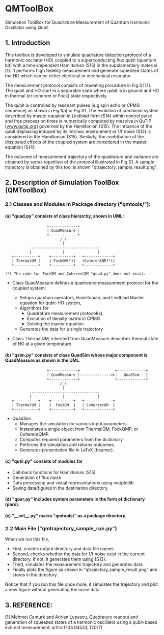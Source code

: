 # QMToolBox
Simulation ToolBox for Quadrature Measurement of Quantum Harmonic Oscillator using Qubit

## 1. Introduction

This toolbox is developed to simulate quadrature detection protocol of a harmonic
oscilator (HO) coupled to a superconducting flux qubit (quantum bit) with 
a time-dependent Hamiltonian (S15) in the supplamentary material [1]. 
It performs high fedelity measurement and generate squeezed states of the HO
which can be either electrical or mechanical resonator.

The measurement protocol consists of repeating procedure in Fig.S1 [1]. 
The qubit and HO start in a separable state where qubit is in ground and HO 
in thermal (or coherent or Fock) state respectively.

The qubit is controlled by resonant pulses (e.g spin echo or CPMG sequence)
as shown in Fig.1(a) or Fig.S1. The evolution of combined system described by 
master equation in Lindblad form (S14) within control pulse and 
free precession times is numerically computed by mesolve in QuTiP 
[www.qutip.org] governed by the Hamiltonian (S15). 
The influence of the qubit dephasing induced by its intrinsic environment
or 1/f noise (S13) is considered in the Hamiltonian (S15). Similarly, 
the contribution of the dissipated effects of the coupled system 
are considered in the master equation (S14).

The outcome of measurement trajectory of the quadrature and variance 
are obtained by series repetition of the protocol illustrated in Fig.S1.
A sample trajectory is obtained by this tool is shown "qtrajectory_sample_result.png".



## 2. Description of Simulation ToolBox (QMToolBox)

### 2.1 Classes and Modules in Package directory ("qmtools/"):
	
#### (a) "quad.py" consists of class hierarchy, shown in UML: 
     
                       +-------------+
                       | QuadMeasure |
                       +------.------+
                             /_\
                              |
               --------------------------------
               |              |               |
       +-----------+    +----------+   +-------------+
       | ThermalQM |    | FockQM(*)|   |CoherentQM(*)|
       +-----------+    +----------+   +-------------+
	   
    (*) The code for FockQM and CoherentQM "quad.py" does not exist.
	
   
   - Class QuadMeasure defines a quadrature measurement protocol for the coupled system: 
	 - Setups quantum operators, Hamiltonian, and Lindblad Master equation for qubit-HO system, 
	 - Algorithms for 
		- Quadrature measurement protocol(s), 
		- Evolution of density matrix in CPMG
		- Solving the master equation
	 - Generates the data for a single trajectory
	
   - Class ThermalQM, inherited from QuadMeasure describes thermal state of HO
    at a given temperature.
	
#### (b) "qsim.py" consists of class QuadSim whose major component is QuadMeasure as shown in the UML.

                       +-------------+                +-------------+
                       | QuadMeasure |--------------<>|   QuadSim   |
                       +------.------+                +-------------+
                             /_\
                              |
               --------------------------------
               |              |               |
       +-----------+    +----------+   +-------------+
       | ThermalQM |    |  FockQM  |   | CoherentQM  |
       +-----------+    +----------+   +-------------+
	 
   - QuadSim 
        * Manages the simulation for various input parameters
        * Instantiates a single object from ThermalQM, FockQMP, or CoherentQMP. 
		* Computes required parameters from the dictionary 
		* Performs the simulation and returns outcomes, 
		* Generates presentation file in LaTeX (beamer). 
		
	
#### (c) "qutil.py" consists of modules for 
   - Call-back functions for Hamiltonian (S15) 
   - Generation of flux noise
   - Data processing and  visual representations using matplotlib
   - Saving data/figures in the destination directory, 
		
#### (d) "qpar.py" includes system parameters in the form of dictionary (pars).

#### (e) "\_\_init\_\_.py" marks "qmtools/" as a package directory

### 2.2 Main File ("qmtrajectory_sample_run.py")
 When we run this file, 
 - First, creates output directory and data file names.
 - Second, checks whether the data for 1/f noise exist in the current directory. 
 If not, it generates them using (S13).
 - Third, simulates the measuremetn trajectory and generates data. 
 - Finally plots the figure as shown in "qtrajectory_sample_result.png" and stores
 in the directory.
 
 Notice that if you run this file once more, it simulates the trajectory and plot a new figure 
 without generating the noise data.
	
	
## 3. REFERENCE: 

[1] Mehmet Canturk and Adrian Lupascu, Quadrature readout and generation 
of squeezed states of a harmonic oscillator using a qubit-based indirect 
measurement, arXiv:1704.04533, (2017)


